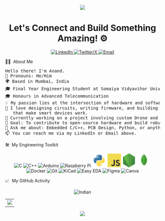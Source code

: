 <!--
Welcome to your new GitHub Profile README!
This template is inspired by modern, clean profile designs and is tailored for a tech & hardware theme.
-->

<!-- 1. HEADER BANNER -->

<!-- This uses 'capsule-render' just like the example, but with a techy color scheme. -->

<p align="center">
<img src="https://capsule-render.vercel.app/api?type=rounded&height=300&color=gradient&text=Anand%20Tiwari&fontAlign=51&textBg=false&reversal=false&fontColor=black"/>
</p>

<!-- 2. CONNECT WITH ME -->

<h1 align="center">
Let's Connect and Build Something Amazing! ⚙️
</h1>
<p align="center">
<!-- Replace '#' with your actual social media links -->
<a href="https://www.google.com/search?q=https://www.linkedin.com/in/anandtiwari0305/" target="_blank">
<img height="50" src="https://user-images.githubusercontent.com/46517096/166973395-19676cd8-f8ec-4abf-83ff-da8243505b82.png" alt="LinkedIn"/>
</a>
<a href="https://www.instagram.com/anand_tiwz05/?hl=zh-cn" target="_blank">
<!-- Using a generic Twitter icon for a cleaner look -->
<img height="50" src="https://user-images.githubusercontent.com/46517096/166974368-9798f39f-1f46-499c-b14e-81f0a3f83a06.png" alt="Twitter/X"/>
</a>
<a href="mailto:anandpt05@gmail.com">
<!-- Using a generic Mail icon -->
<img height="50" src="https://encrypted-tbn0.gstatic.com/images?q=tbn:ANd9GcRM_r1_JvlBbtW7PGaGuAbU2BstwnMc9EIq3w&s" alt="Email"/>
</a>
</p>

👨‍💻  About Me
<!-- The <pre> tag gives it a nice, code-like feel. Edit the text inside! -->

<pre>
Hello there! I'm Anand.
🔩 Pronouns: He/Him
🌍 Based in Mumbai, India
🎓 Final Year Engineering Student at Somaiya Vidyavihar University, specializing in Electronics and Telecommunication.
🎓 Honours in Advanced Telecommunication 
💡 My passion lies at the intersection of hardware and software.
🌱 I love designing circuits, writing firmware, and building the backend systems
   that make smart devices work.
🔭 Currently working on a project involving custom Drone and Autonomous Systems.
🎯 Goal: To contribute to open-source hardware and build robust IoT solutions.
💬 Ask me about: Embedded C/C++, PCB Design, Python, or anything !
📫 You can reach me via my LinkedIn or Email above.
</pre>

🛠️  My Engineering Toolkit
<p align="center">
<!-- Hardware & Embedded Systems -->
<img src="https://cdn.jsdelivr.net/gh/devicons/devicon@latest/icons/c/c-original.svg" alt="C" width="45" height="45"/>
<img src="https://cdn.jsdelivr.net/gh/devicons/devicon/icons/cplusplus/cplusplus-original.svg" alt="C++" width="45" height="45"/>
<img src="https://cdn.jsdelivr.net/gh/devicons/devicon@latest/icons/arduino/arduino-original.svg" alt="Arduino" width="45" height="45"/>
<img src="https://www.svgrepo.com/show/303239/raspberry-pi-logo.svg" alt="Raspberry Pi" width="45" height="45"/>
<img src="https://raw.githubusercontent.com/devicons/devicon/master/icons/python/python-original.svg" alt="Python" width="45" height="45"/>
<!-- Software & Backend -->
<img src="https://raw.githubusercontent.com/devicons/devicon/master/icons/javascript/javascript-original.svg" alt="JavaScript" width="45" height="45" />
<img src="https://raw.githubusercontent.com/devicons/devicon/master/icons/nodejs/nodejs-original.svg" alt="Node.js" width="45" height="45" />
<img src="https://raw.githubusercontent.com/devicons/devicon/master/icons/mongodb/mongodb-original.svg" alt="MongoDB" width="45" height="45" />
<img src="https://cdn.jsdelivr.net/gh/devicons/devicon/icons/docker/docker-original.svg" alt="Docker" width="45" height="45"/>
<img src="https://cdn.jsdelivr.net/gh/devicons/devicon/icons/git/git-original.svg" alt="Git" width="45" height="45"/>
<!-- Design & Prototyping -->
<img src="https://avatars.githubusercontent.com/u/3374914?s=200&v=4" alt="KiCad" width="45" height="45"/>
<img src="https://encrypted-tbn0.gstatic.com/images?q=tbn:ANd9GcRFQ27ASfT01Uk-EikLaHwHqGFq-SnXzMxc4g&s" alt="Easy EDA" width="45" height="45"/>
<img src="https://cdn.jsdelivr.net/gh/devicons/devicon/icons/figma/figma-original.svg" alt="Figma" width="45" height="45"/>
<img src="https://cdn.jsdelivr.net/gh/devicons/devicon@latest/icons/canva/canva-original.svg" alt="Canva" width="45" height="45"/>
</p>

📈  My GitHub Activity
<!-- The snake animation is a great touch from the example! -->

<!-- Make sure to change the username in the link to your own. -->

<p align="center">
<img src="https://camo.githubusercontent.com/42626abe8548e6316146a5081e7aaac5131291bc1d3c74b057328fcf5f9ddffe/68747470733a2f2f6b61706f77617a2e6769746875622e696f2f7371756172652d666c6167732f666c6167732f696e2e737667" alt="Indian" width="100" height="100"/>
</p>

<!-- GitHub Stats & Top Languages - using a techy 'tokyonight' theme -->

<table align="center">
<tr>
<td>
<picture>
<source
srcset="https://github-readme-stats.vercel.app/api?username=AndrewTwiz05&show_icons=true&rank_icon=github&include_all_commits=true&line_height=24&theme=tokyonight"
media="(prefers-color-scheme: dark)"
/>
<source
srcset="https://github-readme-stats.vercel.app/api?username=AndrewTwiz05&show_icons=true&rank_icon=github&include_all_commits=true&line_height=24"
media="(prefers-color-scheme: light), (prefers-color-scheme: no-preference)"
/>
<img src="https://github-readme-stats.vercel.app/api?username=AndrewTwiz05&show_icons=true&rank_icon=github&include_all_commits=true&line_height=24"/>
</picture>
</td>

</tr>
</table>

<!-- 5. FOOTER BANNER -->

<p align="center">
<img src="https://capsule-render.vercel.app/api?type=rounded&height=300&color=gradient&text=Thank%20you&fontAlign=51&textBg=false&reversal=false&fontColor=black&section=footer"/>
</p>

